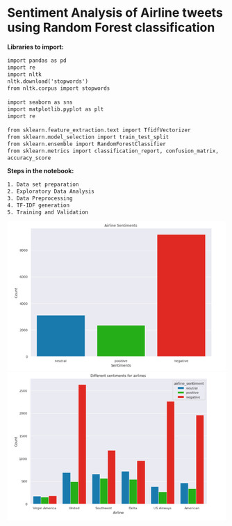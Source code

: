 # Sentiment Analysis of Airline tweets using Random Forest classification

<b> Libraries to import: </b>

    import pandas as pd 
    import re  
    import nltk 
    nltk.download('stopwords')  
    from nltk.corpus import stopwords 

    import seaborn as sns
    import matplotlib.pyplot as plt
    import re

    from sklearn.feature_extraction.text import TfidfVectorizer 
    from sklearn.model_selection import train_test_split  
    from sklearn.ensemble import RandomForestClassifier
    from sklearn.metrics import classification_report, confusion_matrix, accuracy_score
    
<b> Steps in the notebook:</b>

    1. Data set preparation
    2. Exploratory Data Analysis
    3. Data Preprocessing
    4. TF-IDF generation
    5. Training and Validation
    
![](Images/Sentiment_types.PNG)<br/>
![](Images/Sentiment_by_airline.PNG)<br/>
